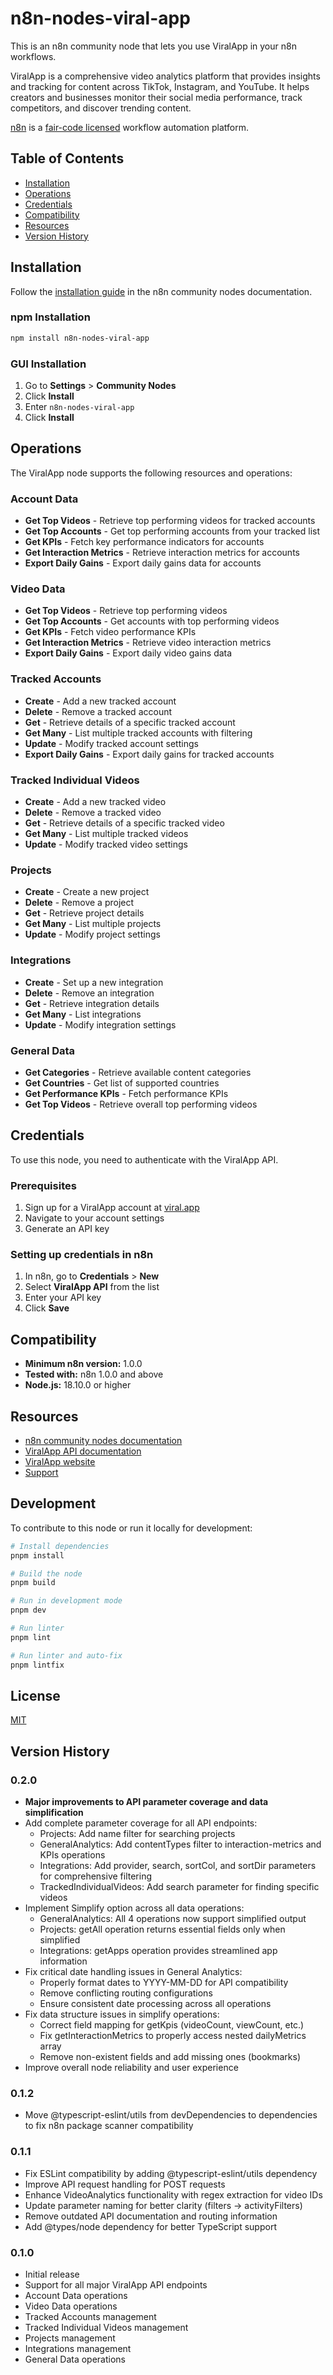 # n8n-nodes-viral-app

This is an n8n community node that lets you use ViralApp in your n8n workflows.

ViralApp is a comprehensive video analytics platform that provides insights and tracking for content across TikTok, Instagram, and YouTube. It helps creators and businesses monitor their social media performance, track competitors, and discover trending content.

[n8n](https://n8n.io/) is a [fair-code licensed](https://docs.n8n.io/reference/license/) workflow automation platform.

## Table of Contents
- [Installation](#installation)  
- [Operations](#operations)  
- [Credentials](#credentials)  
- [Compatibility](#compatibility)  
- [Resources](#resources)  
- [Version History](#version-history)

## Installation

Follow the [installation guide](https://docs.n8n.io/integrations/community-nodes/installation/) in the n8n community nodes documentation.

### npm Installation
```bash
npm install n8n-nodes-viral-app
```

### GUI Installation
1. Go to **Settings** > **Community Nodes**
2. Click **Install**
3. Enter `n8n-nodes-viral-app`
4. Click **Install**

## Operations

The ViralApp node supports the following resources and operations:

### Account Data
- **Get Top Videos** - Retrieve top performing videos for tracked accounts
- **Get Top Accounts** - Get top performing accounts from your tracked list
- **Get KPIs** - Fetch key performance indicators for accounts
- **Get Interaction Metrics** - Retrieve interaction metrics for accounts
- **Export Daily Gains** - Export daily gains data for accounts

### Video Data  
- **Get Top Videos** - Retrieve top performing videos
- **Get Top Accounts** - Get accounts with top performing videos
- **Get KPIs** - Fetch video performance KPIs
- **Get Interaction Metrics** - Retrieve video interaction metrics
- **Export Daily Gains** - Export daily video gains data

### Tracked Accounts
- **Create** - Add a new tracked account
- **Delete** - Remove a tracked account
- **Get** - Retrieve details of a specific tracked account
- **Get Many** - List multiple tracked accounts with filtering
- **Update** - Modify tracked account settings
- **Export Daily Gains** - Export daily gains for tracked accounts

### Tracked Individual Videos
- **Create** - Add a new tracked video
- **Delete** - Remove a tracked video
- **Get** - Retrieve details of a specific tracked video
- **Get Many** - List multiple tracked videos
- **Update** - Modify tracked video settings

### Projects
- **Create** - Create a new project
- **Delete** - Remove a project
- **Get** - Retrieve project details
- **Get Many** - List multiple projects
- **Update** - Modify project settings

### Integrations
- **Create** - Set up a new integration
- **Delete** - Remove an integration
- **Get** - Retrieve integration details
- **Get Many** - List integrations
- **Update** - Modify integration settings

### General Data
- **Get Categories** - Retrieve available content categories
- **Get Countries** - Get list of supported countries
- **Get Performance KPIs** - Fetch performance KPIs
- **Get Top Videos** - Retrieve overall top performing videos

## Credentials

To use this node, you need to authenticate with the ViralApp API.

### Prerequisites
1. Sign up for a ViralApp account at [viral.app](https://viral.app)
2. Navigate to your account settings
3. Generate an API key

### Setting up credentials in n8n
1. In n8n, go to **Credentials** > **New**
2. Select **ViralApp API** from the list
3. Enter your API key
4. Click **Save**

## Compatibility

- **Minimum n8n version:** 1.0.0
- **Tested with:** n8n 1.0.0 and above
- **Node.js:** 18.10.0 or higher

## Resources

* [n8n community nodes documentation](https://docs.n8n.io/integrations/community-nodes/)
* [ViralApp API documentation](https://viral.app/api-docs)
* [ViralApp website](https://viral.app)
* [Support](mailto:support@viral.app)

## Development

To contribute to this node or run it locally for development:

```bash
# Install dependencies
pnpm install

# Build the node
pnpm build

# Run in development mode
pnpm dev

# Run linter
pnpm lint

# Run linter and auto-fix
pnpm lintfix
```

## License

[MIT](LICENSE.md)

## Version History

### 0.2.0
- **Major improvements to API parameter coverage and data simplification**
- Add complete parameter coverage for all API endpoints:
  * Projects: Add name filter for searching projects
  * GeneralAnalytics: Add contentTypes filter to interaction-metrics and KPIs operations
  * Integrations: Add provider, search, sortCol, and sortDir parameters for comprehensive filtering
  * TrackedIndividualVideos: Add search parameter for finding specific videos
- Implement Simplify option across all data operations:
  * GeneralAnalytics: All 4 operations now support simplified output
  * Projects: getAll operation returns essential fields only when simplified
  * Integrations: getApps operation provides streamlined app information
- Fix critical date handling issues in General Analytics:
  * Properly format dates to YYYY-MM-DD for API compatibility
  * Remove conflicting routing configurations
  * Ensure consistent date processing across all operations
- Fix data structure issues in simplify operations:
  * Correct field mapping for getKpis (videoCount, viewCount, etc.)
  * Fix getInteractionMetrics to properly access nested dailyMetrics array
  * Remove non-existent fields and add missing ones (bookmarks)
- Improve overall node reliability and user experience

### 0.1.2
- Move @typescript-eslint/utils from devDependencies to dependencies to fix n8n package scanner compatibility

### 0.1.1
- Fix ESLint compatibility by adding @typescript-eslint/utils dependency
- Improve API request handling for POST requests
- Enhance VideoAnalytics functionality with regex extraction for video IDs
- Update parameter naming for better clarity (filters → activityFilters)
- Remove outdated API documentation and routing information
- Add @types/node dependency for better TypeScript support

### 0.1.0
- Initial release
- Support for all major ViralApp API endpoints
- Account Data operations
- Video Data operations  
- Tracked Accounts management
- Tracked Individual Videos management
- Projects management
- Integrations management
- General Data operations